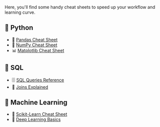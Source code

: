 Here, you'll find some handy cheat sheets to speed up your workflow and learning curve.

## 📌 Python
- 🐍 [Pandas Cheat Sheet](python/pandas_cheat_sheet.pdf)
- 🔢 [NumPy Cheat Sheet](python/numpy_cheat_sheet.pdf)
- 📊 [Matplotlib Cheat Sheet](python/matplotlib_cheat_sheet.pdf)

## 📌 SQL
- 🗄️ [SQL Queries Reference](sql/sql_queries_reference.pdf)
- 🔀 [Joins Explained](sql/joins_explained.png)

## 📌 Machine Learning
- 🤖 [Scikit-Learn Cheat Sheet](ml/scikit-learn_cheat_sheet.pdf)
- 🧠 [Deep Learning Basics](ml/deep_learning_basics.pdf)
